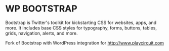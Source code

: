 WP BOOTSTRAP
=================

Bootstrap is Twitter's toolkit for kickstarting CSS for websites, apps, and more. It includes base CSS styles for typography, forms, buttons, tables, grids, navigation, alerts, and more.

Fork of Bootstrap with WordPress integration for http://www.playcircuit.com
